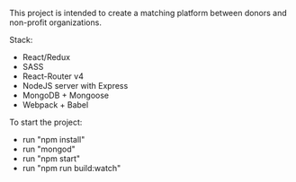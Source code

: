 This project is intended to create a matching platform between donors and non-profit organizations. 

Stack:
  - React/Redux
  - SASS
  - React-Router v4
  - NodeJS server with Express
  - MongoDB + Mongoose
  - Webpack + Babel


To start the project:
  - run "npm install"
  - run "mongod"
  - run "npm start"
  - run "npm run build:watch"


